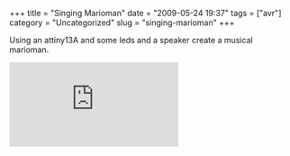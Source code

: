 +++
title = "Singing Marioman"
date = "2009-05-24 19:37"
tags = ["avr"]
category = "Uncategorized"
slug = "singing-marioman"
+++

Using an attiny13A and some leds and a speaker create a musical
marioman.

<iframe src="http://www.youtube.com/embed/rCdSEzUQ3ok" style="border: none"></iframe>
